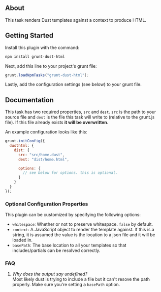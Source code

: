 ## About

This task renders Dust templates against a context to produce HTML.

## Getting Started

Install this plugin with the command:

```js
npm install grunt-dust-html
```

Next, add this line to your project's grunt file:

```js
grunt.loadNpmTasks("grunt-dust-html");
```

Lastly, add the configuration settings (see below) to your grunt file.

## Documentation

This task has two required properties, `src` and `dest`. `src` is the path to your source file and `dest` is the file this task will write to (relative to the grunt.js file). If this file already exists **it will be overwritten**.

An example configuration looks like this:

```js
grunt.initConfig({
  dusthtml: {
    dist: {
      src: "src/home.dust",
      dest: "dist/home.html",

      options: {
        // see below for options. this is optional.
      }
    }
  }
});
```

### Optional Configuration Properties

This plugin can be customized by specifying the following options:

* `whitespace`: Whether or not to preserve whitespace. `false` by default.
* `context`: A JavaScript object to render the template against. If this is a string, it is assumed the value is the location to a json file and it will be loaded in.
* `basePath`: The base location to all your templates so that includes/partials can be resolved correctly.

### FAQ

1. *Why does the output say undefined?*  
Most likely dust is trying to include a file but it can't resove the path properly. Make sure you're setting a `basePath` option.
